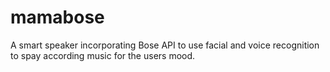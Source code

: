 # mamabose

A smart speaker incorporating Bose API to use facial and voice recognition to spay according music for the users mood.  
